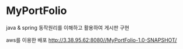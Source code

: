 # MyPortFolio
java & spring 동작원리를 이해하고 활용하여 게시판 구현 

aws를 이용한 배포 
http://3.38.95.62:8080//MyPortFolio-1.0-SNAPSHOT/
